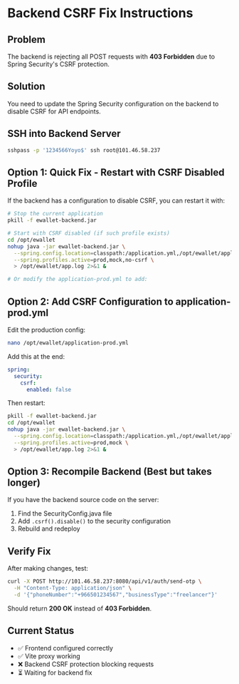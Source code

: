 # Backend CSRF Fix Instructions

## Problem
The backend is rejecting all POST requests with **403 Forbidden** due to Spring Security's CSRF protection.

## Solution
You need to update the Spring Security configuration on the backend to disable CSRF for API endpoints.

## SSH into Backend Server

```bash
sshpass -p '1234566Yoyo$' ssh root@101.46.58.237
```

## Option 1: Quick Fix - Restart with CSRF Disabled Profile

If the backend has a configuration to disable CSRF, you can restart it with:

```bash
# Stop the current application
pkill -f ewallet-backend.jar

# Start with CSRF disabled (if such profile exists)
cd /opt/ewallet
nohup java -jar ewallet-backend.jar \
  --spring.config.location=classpath:/application.yml,/opt/ewallet/application-prod.yml \
  --spring.profiles.active=prod,mock,no-csrf \
  > /opt/ewallet/app.log 2>&1 &

# Or modify the application-prod.yml to add:
```

## Option 2: Add CSRF Configuration to application-prod.yml

Edit the production config:

```bash
nano /opt/ewallet/application-prod.yml
```

Add this at the end:

```yaml
spring:
  security:
    csrf:
      enabled: false
```

Then restart:

```bash
pkill -f ewallet-backend.jar
cd /opt/ewallet
nohup java -jar ewallet-backend.jar \
  --spring.config.location=classpath:/application.yml,/opt/ewallet/application-prod.yml \
  --spring.profiles.active=prod,mock \
  > /opt/ewallet/app.log 2>&1 &
```

## Option 3: Recompile Backend (Best but takes longer)

If you have the backend source code on the server:

1. Find the SecurityConfig.java file
2. Add `.csrf().disable()` to the security configuration
3. Rebuild and redeploy

## Verify Fix

After making changes, test:

```bash
curl -X POST http://101.46.58.237:8080/api/v1/auth/send-otp \
  -H "Content-Type: application/json" \
  -d '{"phoneNumber":"+966501234567","businessType":"freelancer"}'
```

Should return **200 OK** instead of **403 Forbidden**.

## Current Status
- ✅ Frontend configured correctly
- ✅ Vite proxy working
- ❌ Backend CSRF protection blocking requests
- ⏳ Waiting for backend fix


